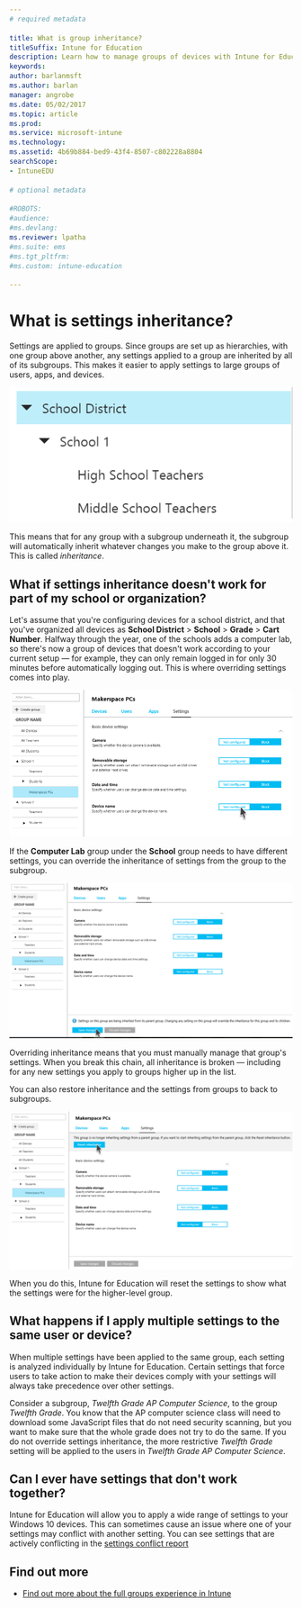 ```yaml
---
# required metadata

title: What is group inheritance?
titleSuffix: Intune for Education
description: Learn how to manage groups of devices with Intune for Education.
keywords:
author: barlanmsft
ms.author: barlan
manager: angrobe
ms.date: 05/02/2017
ms.topic: article
ms.prod:
ms.service: microsoft-intune
ms.technology:
ms.assetid: 4b69b884-bed9-43f4-8507-c802228a8804
searchScope:
- IntuneEDU

# optional metadata

#ROBOTS:
#audience:
#ms.devlang:
ms.reviewer: lpatha
#ms.suite: ems
#ms.tgt_pltfrm:
#ms.custom: intune-education

---
```


# What is settings inheritance?

Settings are applied to groups. Since groups are set up as hierarchies, with one group above another, any settings applied to a group are inherited by all of its subgroups. This makes it easier to apply settings to large groups of users, apps, and devices.

  ![A tree of groups of and subgroups.](./media/groups-002-inheritance.png)

This means that for any group with a subgroup underneath it, the subgroup will automatically inherit whatever changes you make to the group above it. This is called _inheritance_.

## What if settings inheritance doesn't work for part of my school or organization?

Let's assume that you're configuring devices for a school district, and that you've organized all devices as __School District__ > __School__ > __Grade__ > __Cart Number__. Halfway through the year, one of the schools adds a computer lab, so there's now a group of devices that doesn't work according to your current setup — for example, they can only remain logged in for only 30 minutes before automatically logging out. This is where overriding settings comes into play.

  ![Are you sure you want to override settings?](./media/groups-003-beginning-to-deviate-from-inheritance.png)

If the __Computer Lab__ group under the __School__ group needs to have different settings, you can override the inheritance of settings from the group to the subgroup.

  ![Beginning to deviate from inheritance.](./media/groups-004-are-you-sure-you-want-to-override-settings.png)

Overriding inheritance means that you must manually manage that group's settings. When you break this chain, all inheritance is broken — including for any new settings you apply to groups higher up in the list.

You can also restore inheritance and the settings from groups to back to subgroups.

  ![Resetting inheritance](./media/groups-005-reset-inheritance.png)

When you do this, Intune for Education will reset the settings to show what the settings were for the higher-level group.

## What happens if I apply multiple settings to the same user or device?

When multiple settings have been applied to the same group, each setting is analyzed individually by Intune for Education. Certain settings that force users to take action to make their devices comply with your settings will always take precedence over other settings.

Consider a subgroup, *Twelfth Grade AP Computer Science*, to the group *Twelfth Grade*. You know that the AP computer science class will need to download some JavaScript files that do not need security scanning, but you want to make sure that the whole grade does not try to do the same. If you do not override settings inheritance, the more restrictive *Twelfth Grade* setting will be applied to the users in *Twelfth Grade AP Computer Science*.

## Can I ever have settings that don't work together?

Intune for Education will allow you to apply a wide range of settings to your Windows 10 devices. This can sometimes cause an issue where one of your settings may conflict with another setting. You can see settings that are actively conflicting in the [settings conflict report](what-are-reports.md)

## Find out more

- [Find out more about the full groups experience in Intune](https://docs.microsoft.com/intune/deploy-use/use-groups-to-manage-users-and-devices-with-microsoft-intune)
